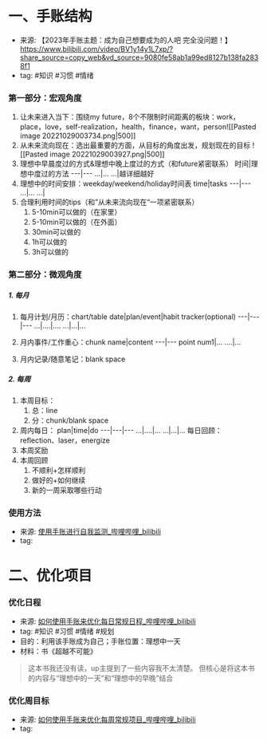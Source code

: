# 一、手账结构
- 来源: 【2023年手账主题：成为自己想要成为的人吧 完全没问题！】 https://www.bilibili.com/video/BV1y14y1L7xp/?share_source=copy_web&vd_source=9080fe58ab1a99ed8127b138fa2838f1
- tag: #知识 #习惯 #情绪 

### 第一部分：宏观角度
1. 让未来进入当下：围绕my future，8个不限制时间距离的板块：work，place，love，self-realization，health，finance，want，person![[Pasted image 20221029003734.png|500]]
2. 从未来流向现在：选出最重要的方面，从目标的角度出发，规划现在的目标 ![[Pasted image 20221029003927.png|500]]
3. 理想中早晨度过的方式&理想中晚上度过的方式（和future紧密联系）
时间|理想中度过的方法
---|---
 ...|...
 ...|越详细越好
 4. 理想中的时间安排：weekday/weekend/holiday时间表
time|tasks
---|---
...|...
...| 
5. 合理利用时间的tips（和”从未来流向现在“一项紧密联系）
	1. 5-10min可以做的（在家里）
	2. 5-10min可以做的（在外面）
	3. 30min可以做的
	4. 1h可以做的
	5. 3h可以做的

### 第二部分：微观角度
##### 1. 每月
1. 每月计划/月历：chart/table
date|plan/event|habit tracker(optional)
---|---|---
...|....|....
...|...|...

2. 月内事件/工作重心：chunk 
name|content
---|---
point num1|...
....|...

3. 月内记录/随意笔记：blank space
##### 2. 每周
1. 本周目标：
	1. 总：line
	2. 分：chunk/blank space
2. 周内每日：
plan|time|do
---|---|---
...|....|...
...|...|...
每日回顾：reflection、laser，energize
3. 本周奖励
4. 本周回顾
	1. 不顺利+怎样顺利
	2. 做好的+如何继续
	3. 新的一周采取哪些行动

### 使用方法
- 来源: [使用手账进行自我监测_哔哩哔哩_bilibili](https://www.bilibili.com/video/BV1AP4y197Dd/?spm_id_from=333.999.0.0&vd_source=83df030680704f429708dd43dda99fda)
- tag: 


# 二、优化项目
### 优化日程
- 来源: [如何使用手账来优化每日常规日程_哔哩哔哩_bilibili](https://www.bilibili.com/video/BV1gv4y127MZ/?spm_id_from=333.999.0.0&vd_source=83df030680704f429708dd43dda99fda)
- tag: #知识 #习惯 #情绪 #规划
- 目的：利用该手账成为自己；手账位置：理想中一天
- 材料：书《超越不可能》
> 这本书我还没有读，up主提到了一些内容我不太清楚。
> 但核心是将这本书的内容与“理想中的一天”和“理想中的早晚”结合

### 优化周目标
- 来源: [如何使用手账来优化每周常规项目_哔哩哔哩_bilibili](https://www.bilibili.com/video/BV1dK41197Ss/?spm_id_from=pageDriver&vd_source=83df030680704f429708dd43dda99fda)
- tag: 


 
